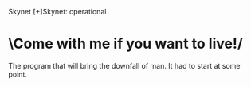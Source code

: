 Skynet
[+]Skynet:  operational

\Come with me if you want to live!/
======

The program that will bring the downfall of man. It had to start at some point.
